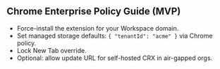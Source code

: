 ## Chrome Enterprise Policy Guide (MVP)

- Force-install the extension for your Workspace domain.
- Set managed storage defaults: `{ "tenantId": "acme" }` via Chrome policy.
- Lock New Tab override.
- Optional: allow update URL for self-hosted CRX in air-gapped orgs.

